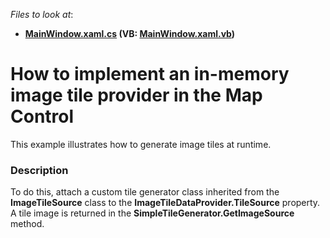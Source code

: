 <!-- default file list -->
*Files to look at*:

* **[MainWindow.xaml.cs](./CS/DXMapInMemoryTileProvider/MainWindow.xaml.cs) (VB: [MainWindow.xaml.vb](./VB/DXMapInMemoryTileProvider/MainWindow.xaml.vb))**
<!-- default file list end -->
# How to implement an in-memory image tile provider in the Map Control

This example illustrates how to generate image tiles at runtime.

<h3>Description</h3>

To do this, attach a custom tile generator class inherited from the 
**ImageTileSource** class to the **ImageTileDataProvider.TileSource** property. A tile image is returned in the **SimpleTileGenerator.GetImageSource** method.
